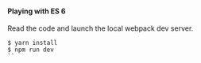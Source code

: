 #### Playing with ES 6 
Read the code and launch the local webpack dev server.

```
$ yarn install
$ npm run dev
``